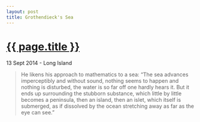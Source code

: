 ```yaml
---
layout: post
title: Grothendieck's Sea 
---
```


<a href="http://www.ams.org/notices/200410/fea-grothendieck-part2.pdf" target="_blank">{{ page.title }}</a>
================

<p class="meta">13 Sept 2014 - Long Island</p>

> He likens his approach to mathematics to a sea: “The sea advances imperceptibly and without sound, nothing seems to happen and nothing is disturbed, the water is so far off one hardly hears it. But it ends up surrounding the stubborn substance, which little by little becomes a peninsula, then an island, then an islet, which itself is submerged, as if dissolved by the ocean stretching away as far as the eye can see.” 
